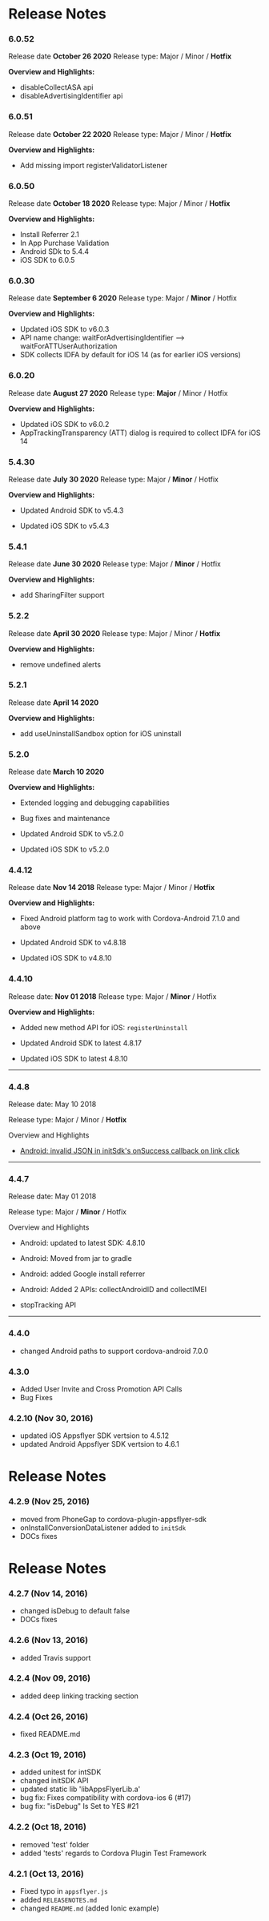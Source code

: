 # Release Notes
### 6.0.52
Release date **October 26 2020**
Release type: Major / Minor / **Hotfix**

**Overview and Highlights:**

- disableCollectASA api
- disableAdvertisingIdentifier api

### 6.0.51
Release date **October 22 2020**
Release type: Major / Minor / **Hotfix**

**Overview and Highlights:**

- Add missing import registerValidatorListener

### 6.0.50
Release date **October 18 2020**
Release type: Major / Minor / **Hotfix**

**Overview and Highlights:**

- Install Referrer 2.1
- In App Purchase Validation
- Android SDk to 5.4.4
- iOS SDK to 6.0.5

### 6.0.30
Release date **September 6 2020**
Release type: Major / **Minor** / Hotfix

**Overview and Highlights:**

- Updated iOS SDK to v6.0.3
- API name change: waitForAdvertisingIdentifier --> waitForATTUserAuthorization
- SDK collects IDFA by default for iOS 14 (as for earlier iOS versions)

### 6.0.20
Release date **August 27 2020**
Release type: **Major** / Minor / Hotfix

**Overview and Highlights:**

- Updated iOS SDK to v6.0.2
- AppTrackingTransparency (ATT) dialog is required to collect IDFA for iOS 14

### 5.4.30
Release date **July 30 2020**
Release type: Major / **Minor** / Hotfix

**Overview and Highlights:**

- Updated Android SDK to v5.4.3

- Updated iOS SDK to v5.4.3


### 5.4.1
Release date **June 30 2020**
Release type: Major / **Minor** / Hotfix

**Overview and Highlights:**

- add SharingFilter support

### 5.2.2
Release date **April 30 2020**
Release type: Major / Minor / **Hotfix**

**Overview and Highlights:**

- remove undefined alerts

### 5.2.1
Release date **April 14 2020**

**Overview and Highlights:**

- add useUninstallSandbox option for iOS uninstall

### 5.2.0
Release date **March 10 2020**

**Overview and Highlights:**

- Extended logging and debugging capabilities

- Bug fixes and maintenance

- Updated Android SDK to v5.2.0

- Updated iOS SDK to v5.2.0


### 4.4.12
Release date **Nov 14 2018**
Release type: Major / Minor / **Hotfix**

**Overview and Highlights:**

- Fixed Android platform <source-file /> tag to work with Cordova-Android 7.1.0 and above

- Updated Android SDK to v4.8.18

- Updated iOS SDK to v4.8.10


### 4.4.10
Release date: **Nov 01 2018**
Release type: Major / **Minor** / Hotfix

**Overview and Highlights:**

- Added new method API for iOS: `registerUninstall`

- Updated Android SDK to latest 4.8.17

- Updated iOS SDK to latest 4.8.10


---


### 4.4.8
Release date: May 10 2018

Release type: Major / Minor / **Hotfix**

Overview and Highlights

- [Android: invalid JSON in initSdk's onSuccess callback on link click](https://github.com/AppsFlyerSDK/cordova-plugin-appsflyer-sdk/issues/31)



---




### 4.4.7
Release date: May 01 2018

Release type: Major / **Minor** / Hotfix

Overview and Highlights

- Android: updated  to latest SDK: 4.8.10

- Android: Moved from jar to gradle 

- Android: added Google install referrer

- Android: Added 2 APIs: collectAndroidID and collectIMEI

- stopTracking API



---




### 4.4.0
* changed Android paths to support cordova-android 7.0.0

### 4.3.0
* Added User Invite and Cross Promotion API Calls
* Bug Fixes

### 4.2.10 (Nov 30, 2016)
* updated iOS Appsflyer SDK vertsion to 4.5.12
* updated Android Appsflyer SDK vertsion to 4.6.1

# Release Notes
### 4.2.9 (Nov 25, 2016)
* moved from PhoneGap to cordova-plugin-appsflyer-sdk
* onInstallConversionDataListener added to `initSdk`
* DOCs fixes

# Release Notes
### 4.2.7 (Nov 14, 2016)
* changed isDebug to default false
* DOCs fixes

### 4.2.6 (Nov 13, 2016)
* added Travis support


### 4.2.4 (Nov 09, 2016)
* added deep linking tracking section


### 4.2.4 (Oct 26, 2016)
* fixed README.md

### 4.2.3 (Oct 19, 2016)
* added unitest for intSDK
* changed initSDK API
* updated static lib 'libAppsFlyerLib.a'
* bug fix: Fixes compatibility with cordova-ios 6 (#17) 
* bug fix: "isDebug" Is Set to YES #21


### 4.2.2 (Oct 18, 2016)
* removed 'test' folder
* added 'tests' regards to Cordova Plugin Test Framework


### 4.2.1 (Oct 13, 2016)
* Fixed typo in `appsflyer.js`
* added `RELEASENOTES.md`
* changed `README.md` (added Ionic example) 
